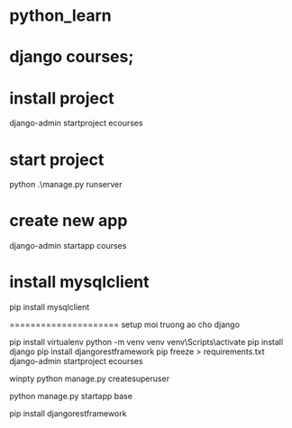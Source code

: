 # python_learn

# django courses;

# install project
 django-admin startproject ecourses

# start project
 python .\manage.py runserver  

# create new app
django-admin startapp courses

# install mysqlclient
pip install mysqlclient

=====================
setup moi truong ao cho django

pip install virtualenv
python -m venv venv
venv\Scripts\activate
pip install django
pip install djangorestframework
pip freeze > requirements.txt
django-admin startproject ecourses

winpty python manage.py createsuperuser


 python manage.py startapp base

 pip install djangorestframework


